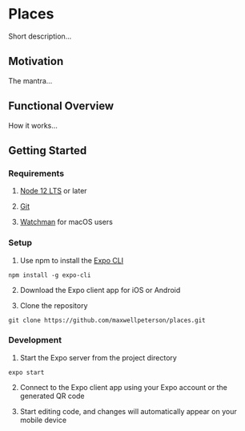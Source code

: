 # Places

Short description...

## Motivation

The mantra...

## Functional Overview

How it works...

## Getting Started

### Requirements

1. [Node 12 LTS](https://nodejs.org/en/download/) or later

2. [Git](https://git-scm.com/)

3. [Watchman](https://facebook.github.io/watchman/docs/install#buildinstall) for macOS users

### Setup

1. Use npm to install the [Expo CLI](https://expo.io/)

  `npm install -g expo-cli`

2. Download the Expo client app for iOS or Android

3. Clone the repository

  `git clone https://github.com/maxwellpeterson/places.git`

### Development

1. Start the Expo server from the project directory

  `expo start`

2. Connect to the Expo client app using your Expo account or the generated QR code

3. Start editing code, and changes will automatically appear on your mobile device